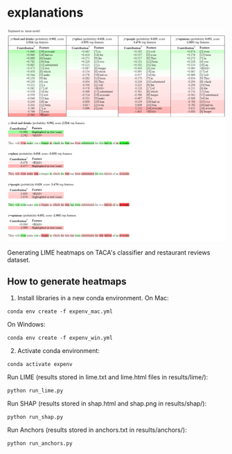 # explanations

![Screenshot of the heatmaps](lime_heatmaps.png)

Generating LIME heatmaps on TACA's classifier and restaurant reviews dataset.

## How to generate heatmaps

1) Install libraries in a new conda environment. On Mac:

```
conda env create -f expenv_mac.yml
```

On Windows:

```
conda env create -f expenv_win.yml
```

2) Activate conda environment:

```
conda activate expenv
```

Run LIME (results stored in lime.txt and lime.html files in results/lime/):

```
python run_lime.py
```

Run SHAP (results stored in shap.html and shap.png in results/shap/):
```
python run_shap.py
```

Run Anchors (results stored in anchors.txt in results/anchors/):
```
python run_anchors.py
```